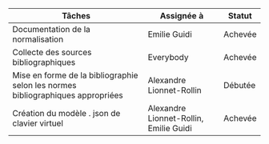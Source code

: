 | Tâches |Assignée à | Statut|
| --------- | --------- | --------- |
| Documentation de la normalisation| Emilie Guidi| Achevée |
| Collecte des sources bibliographiques | Everybody| Achevée |
|Mise en forme de la bibliographie selon les normes bibliographiques appropriées |Alexandre Lionnet-Rollin | Débutée
|Création du modèle . json de clavier virtuel | Alexandre Lionnet-Rollin, Emilie Guidi | Achevée |
